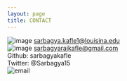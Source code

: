 ```yaml
---
layout: page
title: CONTACT
---
```


![image](https://user-images.githubusercontent.com/59418640/234466852-814b3390-6dc1-4cd6-bf3d-e657a2d83e96.png)
sarbagya.kafle1@louisina.edu<br>
![image](https://user-images.githubusercontent.com/59418640/234466852-814b3390-6dc1-4cd6-bf3d-e657a2d83e96.png)
sarbagyarajkafle@gmail.com<br>
Github: sarbagyakafle<br>
Twitter: @Sarbagya15    
![email](https://user-images.githubusercontent.com/59418640/234467434-fa0334c8-ca53-4686-87af-405892020912.png)
